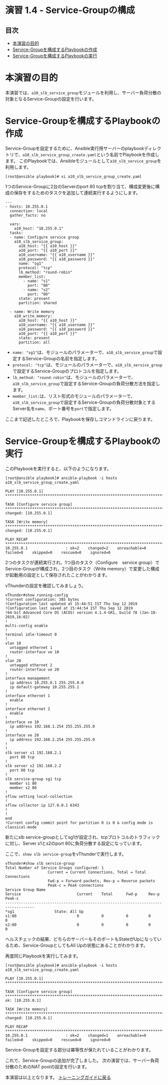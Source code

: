 # 演習 1.4 - Service-Groupの構成

## 目次

- [本演習の目的](#本演習の目的)
- [Service-Groupを構成するPlaybookの作成](#Service-Groupを構成するPlaybookの作成)
- [Service-Groupを構成するPlaybookの実行](#Service-Groupを構成するPlaybookの実行)

# 本演習の目的

本演習では、`a10_slb_service_group`モジュールを利用し、サーバー負荷分散の対象となるService-Groupの設定を行います。

# Service-Groupを構成するPlaybookの作成

Service-Groupを設定するために、Ansible実行用サーバーのplaybookディレクトリで、`a10_slb_service_group_create.yaml`という名前でPlaybookを作成します。
このPlaybookでは、Ansibleモジュールとして`a10_slb_service_group`を利用します。

```
[root@ansible playbook]# vi a10_slb_service_group_create.yaml
```

1つのService-Groupに2台のServerのport 80 tcpを割り当て、構成変更後に構成の保存をするためのタスクを追加して連続実行するようにします。

``` 
---
- hosts: 10.255.0.1
  connection: local
  gather_facts: no

  vars:
    a10_host: "10.255.0.1"
  tasks:
  - name: Configure service group
    a10_slb_service_group:
      a10_host: "{{ a10_host }}"
      a10_port: "{{ a10_port }}"
      a10_username: "{{ a10_username }}"
      a10_password: "{{ a10_password }}"
      name: "sg1"
      protocol: "tcp"
      lb_method: "round-robin"
      member_list:
        - name: "s1"
          port: "80"
        - name: "s2"
          port: "80"
      state: present
      partition: shared

  - name: Write memory
    a10_write_memory:
      a10_host: "{{ a10_host }}"
      a10_username: "{{ a10_username }}"
      a10_password: "{{ a10_password }}"
      a10_port: "{{ a10_port }}"
      state: present
      partition: all

```

- `name: "sg1"`は、モジュールのパラメーターで、`a10_slb_service_group`で設定するService-Groupの名前を指定します。
- `protocol: "tcp"`は、モジュールのパラメーターで、`a10_slb_service_group`で設定するService-Groupのプロトコルを指定します。
- `lb_method: "round-robin"`は、モジュールのパラメーターで、`a10_slb_service_group`で設定するService-Groupの負荷分散方法を指定します。
- `member_list:`は、リスト形式のモジュールのパラメーターで、`a10_slb_service_group`で設定するService-Groupの負荷分散対象とするServer名を`name`、ポート番号を`port`で指定します。

ここまで記述したところで、Playbookを保存しコマンドラインに戻ります。

# Service-Groupを構成するPlaybookの実行

このPlaybookを実行すると、以下のようになります。

```
[root@ansible playbook]# ansible-playbook -i hosts a10_slb_service_group_create.yaml

PLAY [10.255.0.1] *********************************************************************************************************************************

TASK [Configure service group] ********************************************************************************************************************
changed: [10.255.0.1]

TASK [Write memory] *******************************************************************************************************************************
changed: [10.255.0.1]

PLAY RECAP ****************************************************************************************************************************************
10.255.0.1                 : ok=2    changed=2    unreachable=0    failed=0    skipped=0    rescued=0    ignored=0

```

2つのタスクが連続実行され、1つ目のタスク（Configure　service group）でService-Groupが構成され、2つ目のタスク（Write memory）で変更した構成が起動用の設定として保存されたことがわかります。

vThunderの設定を確認してみましょう。

```
vThunder#show running-config
!Current configuration: 385 bytes
!Configuration last updated at 15:44:51 IST Thu Sep 12 2019
!Configuration last saved at 15:44:54 IST Thu Sep 12 2019
!64-bit Advanced Core OS (ACOS) version 4.1.4-GR1, build 78 (Jan-18-2019,16:02)
!
multi-config enable
!
terminal idle-timeout 0
!
vlan 10
  untagged ethernet 1
  router-interface ve 10
!
vlan 20
  untagged ethernet 2
  router-interface ve 20
!
interface management
  ip address 10.255.0.1 255.255.0.0
  ip default-gateway 10.255.255.1
!
interface ethernet 1
  enable
!
interface ethernet 2
  enable
!
interface ve 10
  ip address 192.168.1.254 255.255.255.0
!
interface ve 20
  ip address 192.168.2.254 255.255.255.0
!
!
slb server s1 192.168.2.1
  port 80 tcp
!
slb server s2 192.168.2.2
  port 80 tcp
!
slb service-group sg1 tcp
  member s1 80
  member s2 80
!
sflow setting local-collection
!
sflow collector ip 127.0.0.1 6343
!
!
end
!Current config commit point for partition 0 is 0 & config mode is classical-mode
```

新たにslb service-groupとしてsg1が設定され、tcpプロトコルのトラフィックに対し、Server s1とs2のport 80に負荷分散する設定になっています。

ここで、`show slb service-group`をvThunderで実行します。

```
vThunder#show slb service-group
Total Number of Service Groups configured: 1
                   Current = Current Connections, Total = Total Connections
                   Fwd-p = Forward packets, Rev-p = Reverse packets
                   Peak-c = Peak connections
Service Group Name
Service                         Current    Total      Fwd-p     Rev-p     Peak-c
-----------------------------------------------------------------------------------
*sg1                  State: All Up
s1:80                           0          0          0         0         0
s2:80                           0          0          0         0         0
```

ヘルスチェックの結果、どちらのサーバーもそのポートもStateがUpになっているため、Service-GroupとしてもAll Upの状態にあることがわかります。

再度同じPlaybookを実行してみます。
```
[root@ansible playbook]# ansible-playbook -i hosts a10_slb_service_group_create.yaml

PLAY [10.255.0.1] *********************************************************************************************************************************

TASK [Configure service group] ********************************************************************************************************************
ok: [10.255.0.1]

TASK [Write memory] *******************************************************************************************************************************
changed: [10.255.0.1]

PLAY RECAP ****************************************************************************************************************************************
10.255.0.1                 : ok=2    changed=1    unreachable=0    failed=0    skipped=0    rescued=0    ignored=0

```

Service-Groupを設定する部分は冪等性が保たれていることがわかります。

これで、Service-Groupの追加が完了しました。
次の演習では、サーバー負荷分散のためのNAT poolの設定を行います。

本演習は以上となります。  [トレーニングガイドに戻る](../README.ja.md)
